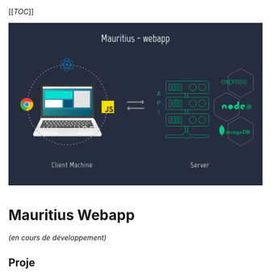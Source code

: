 
[[_TOC_]]

![alt text](./client/public/mauritius-webapp.png)

# Mauritius Webapp

*(en cours de développement)*
## Proje